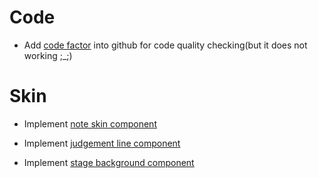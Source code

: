 # Code

- Add [code factor](https://www.codefactor.io/dashboard) into github for code quality checking(but it does not working ;_;)

# Skin 

 - Implement [note skin component](https://github.com/osu-Karaoke/osu-Karaoke/pull/51)
 
 - Implement [judgement line component](https://github.com/osu-Karaoke/osu-Karaoke/pull/54)

 - Implement [stage background component](https://github.com/osu-Karaoke/osu-Karaoke/pull/55)

